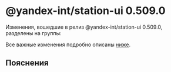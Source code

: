 # @yandex-int/station-ui 0.509.0

<!-- ЧЕЛОВЕЧЕСКОЕ ВСТУПЛЕНИЕ -->

Изменения, вошедшие в релиз @yandex-int/station-ui 0.509.0, разделены на группы:

Все важные изменения подробно описаны [ниже](#Пояснения).

## Пояснения

